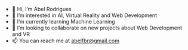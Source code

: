 - 👋 Hi, I’m Abel Rodrigues
- 👀 I’m interested in AI, Virtual Reality and Web Development
- 🌱 I’m currently learning Machine Learning
- 💞️ I’m looking to collaborate on new projects about Web Development and VR
- 📫 You can reach me at abelfbr@gmail.com


